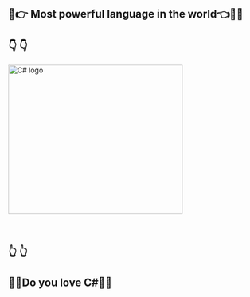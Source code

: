 ## :muscle::point_right: Most powerful language in the world:point_left::muscle::stuck_out_tongue_winking_eye:  

## :point_down:  :point_down:
<p align="left" > <img src="https://interset.co.th/wp-content/uploads/2018/07/27_c-sharp-logo-filled.png" alt="C# logo" style="float:center; margin-right:25px;" width="350" height="300"></p><br/>

## :point_up_2:   :point_up_2: 

 ## :blue_heart::green_heart:Do you love C#:green_heart::blue_heart:

